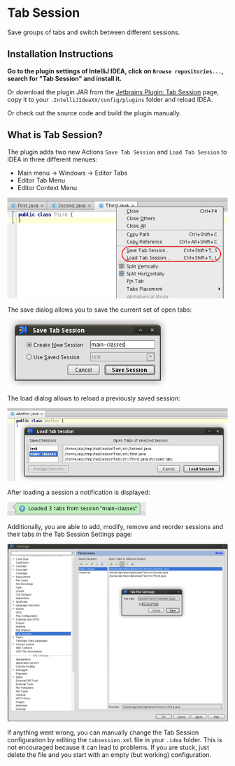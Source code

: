 Tab Session
===========

Save groups of tabs and switch between different sessions.

Installation Instructions
-------------------------

**Go to the plugin settings of IntelliJ IDEA, click on `Browse repositories...`, search for "Tab Session" and install it.**

Or download the plugin JAR from the [Jetbrains Plugin: Tab Session](http://plugins.jetbrains.com/plugin?pr=&pluginId=7209) page, copy it to your `.IntelliJIdeaXX/config/plugins` folder and reload IDEA.

Or check out the source code and build the plugin manually.

What is Tab Session?
--------------------

The plugin adds two new Actions `Save Tab Session` and `Load Tab Session` to IDEA in three different menues:
* Main menu -> Windows -> Editor Tabs
* Editor Tab Menu
* Editor Context Menu

![Editor Tabs Menu](/resources/img/editor-tabs-menu.png "Editor Tabs Menu")

The save dialog allows you to save the current set of open tabs:

![Save Session Dialog](/resources/img/save-session-dialog.png "Save Session Dialog")

The load dialog allows to reload a previously saved session:

![Load Session Dialog](/resources/img/load-session-dialog.png "Load Session Dialog")

After loading a session a notification is displayed:

![Loaded Session Notification](/resources/img/loaded-notification.png "Loaded Session Notification")

Additionally, you are able to add, modify, remove and reorder sessions and their tabs in the Tab Session Settings page:

![Settings Page](/resources/img/settings-page.png "Settings Page")

If anything went wrong, you can manually change the Tab Session configuration by editing the `tabsession.xml` file in your `.idea` folder. This is not encouraged because it can lead to problems. If you are stuck, just delete the file and you start with an empty (but working) configuration.